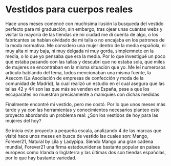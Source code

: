 # Vestidos para cuerpos reales

Hace unos meses comencé con muchisima ilusión la busqueda del vestido perfecto para mi graduación, sin embargo, tras ojear unas cuántas webs y visitar la mayoría de las tiendas de mi ciudad me di cuenta de algo, o los fabricantes se habían olvidado de mi talla o no encajaba en los patrones de la moda normativa. Me considero una mujer dentro de la media española, ni muy alta ni muy baja, ni muy delgada ni muy gorda, simplemnete en la media, o lo que yo pensaba que era la media. Por lo que investigué un poco qué estaba pasando con las tallas y descubrí que no estaba sola, que miles de mujeres se encontraban en la misma situación que yo. Me leí numerosos artículo hablando del tema, todos mencionaban una misma fuente, la Asecom (La Asociación de empresas de confección y moda de la comunidad de Madrid), la cual realizó un estudio en el cual asegura que las tallas 42 y 44 son las que más se venden en España, pese a que los escaparates no muestran precisamente a maniquíes con dichas medidas.

Finalmente encontré mi vestido, pero me costó. Por lo que unos meses más tarde y ya con las herramientas y conocimientos necesarios planteo este proyecto abordando un problema real: ¿Son los vestidos de hoy para las mujeres del hoy? 

Se inicia este proyecto a pequeña escala, analizando 4 de las marcas que visité hace unos meses en busca de vestido las cuales son: Mango, Forever21, Natural by Lila y Ladypipa. Siendo Mango una gran cadena mundial, Forever21 una firma estadounidense bastante popular en paises europeos como Irlanda o Inglaterra y las últimas dos son tiendas españolas, por lo que hay bastante variedad. 